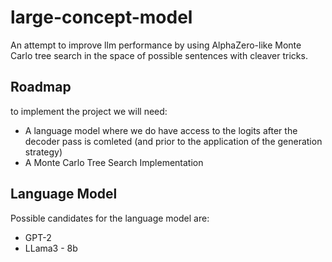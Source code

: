 # large-concept-model
An attempt to improve llm performance by using AlphaZero-like Monte Carlo tree search in the space of possible sentences with cleaver tricks.

## Roadmap
to implement the project we will need:

- A language model where we do have access to the logits after the decoder pass is comleted (and prior to the application of the generation strategy)
- A Monte Carlo Tree Search Implementation

## Language Model
Possible candidates for the language model are:
- GPT-2
- LLama3 - 8b

